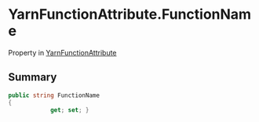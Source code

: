 # YarnFunctionAttribute.FunctionName

Property in [YarnFunctionAttribute](api/csharp/yarn.unity.yarnfunctionattribute.md)

## Summary



```csharp
public string FunctionName
{
            get; set; }
```

